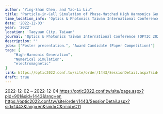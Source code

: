 ```yaml
---
author: "Ying-Shan Chen, and Yao-Li Liu"
title: "Particle-in-Cell Simulation of Phase-Matched High Harmonics Generation in Highly Ionized Plasma"
time_location_info: 'Optics & Photonics Taiwan International Conference (OPTIC 2022) @ Taoyuan City, Taiwan'
date: '2022-12-03'
year: '2022'
location: 'Taoyuan City, Taiwan'
journal: 'Optics & Photonics Taiwan International Conference (OPTIC 2022)'
description: ""
jobs: ["Poster presentation.", "Award Candidate (Paper Competition)"]
tags: [
    "High-Harmonic Generation",
    "Numerical Simulation",
    "electromagnetic"
]
link: https://optic2022.conf.tw/site/order/1443/SessionDetail.aspx?sid=1443&lang=en&snid=C&rmid=C11
draft: true
---
```

2022-12-02 ~ 2022-12-04
https://optic2022.conf.tw/site/page.aspx?pid=901&sid=1443&lang=en
https://optic2022.conf.tw/site/order/1443/SessionDetail.aspx?sid=1443&lang=en&snid=C&rmid=C11